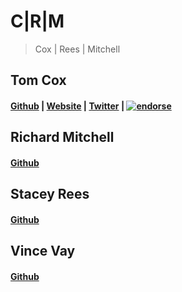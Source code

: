# C|R|M

>Cox | Rees | Mitchell

## Tom Cox
#### [Github](https://github.com/Koxzi95) | [Website](http://koxzi.me) | [Twitter](https://twitter.com/Koxzi95) | [![endorse](https://api.coderwall.com/koxzi95/endorsecount.png)](https://coderwall.com/koxzi95)

## Richard Mitchell
#### [Github](https://github.com/mr-mitch)

## Stacey Rees
#### [Github](https://github.com/staceysmells)

## Vince Vay
#### [Github](https://github.com/VincentVay)
